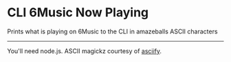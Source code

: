 # CLI 6Music Now Playing

Prints what is playing on 6Music to the CLI in amazeballs ASCII characters

-----------------------

You'll need node.js. ASCII magickz courtesy of [asciify](https://github.com/olizilla/asciify).
